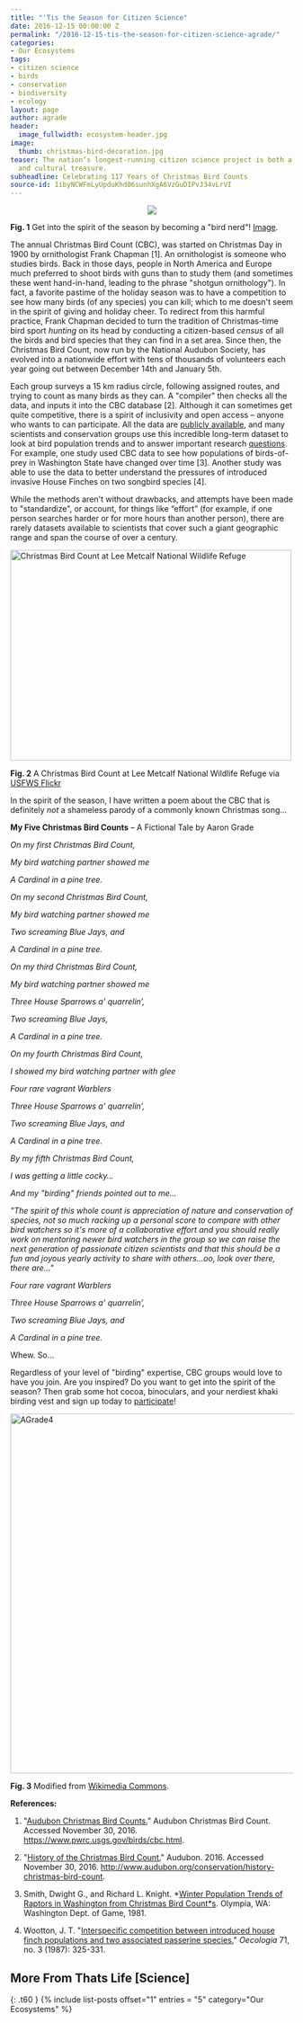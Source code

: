 ```yaml
---
title: "'Tis the Season for Citizen Science"
date: 2016-12-15 00:00:00 Z
permalink: "/2016-12-15-tis-the-season-for-citizen-science-agrade/"
categories:
- Our Ecosystems
tags:
- citizen science
- birds
- conservation
- biodiversity
- ecology
layout: page
author: agrade
header:
  image_fullwidth: ecosystem-header.jpg
image:
  thumb: christmas-bird-decoration.jpg
teaser: The nation’s longest-running citizen science project is both a scientific
  and cultural treasure.
subheadline: Celebrating 117 Years of Christmas Bird Counts
source-id: 1ibyNCWFmLyUpduKhd06sunhXgA6VzGuDIPvJ34vLrVI
---
```


<div style="text-align:center"><img src="http://www.publicdomainpictures.net/pictures/20000/nahled/christmas-bird-decoration.jpg"/></div>

**Fig. 1** Get into the spirit of the season by becoming a "bird nerd"! [Image](http://www.publicdomainpictures.net/pictures/20000/nahled/christmas-bird-decoration.jpg).	

The annual Christmas Bird Count (CBC), was started on Christmas Day in 1900 by ornithologist Frank Chapman [1]. An ornithologist is someone who studies birds. Back in those days, people in North America and Europe much preferred to shoot birds with guns than to study them (and sometimes these went hand-in-hand, leading to the phrase "shotgun ornithology"). In fact, a favorite pastime of the holiday season was to have a competition to see how many birds (of any species) you can kill; which to me doesn't seem in the spirit of giving and holiday cheer. To redirect from this harmful practice, Frank Chapman decided to turn the tradition of Christmas-time bird sport *hunting* on its head by conducting a citizen-based *census* of all the birds and bird species that they can find in a set area. Since then, the Christmas Bird Count, now run by the National Audubon Society, has evolved into a nationwide effort with tens of thousands of volunteers each year going out between December 14th and January 5th. 

Each group surveys a 15 km radius circle, following assigned routes, and trying to count as many birds as they can. A "compiler" then checks all the data, and inputs it into the CBC database [2]. Although it can sometimes get quite competitive, there is a spirit of inclusivity and open access – anyone who wants to can participate. All the data are [publicly available](http://www.audubon.org/summary-116th-christmas-bird-count-2015-2016), and many scientists and conservation groups use this incredible long-term dataset to look at bird population trends and to answer important research [questions](http://www.audubon.org/christmas-bird-count-bibliography). For example, one study used CBC data to see how populations of birds-of-prey in Washington State have changed over time [3]. Another study was able to use the data to better understand the pressures of introduced invasive House Finches on two songbird species [4].

While the methods aren't without drawbacks, and attempts have been made to "standardize", or account, for things like “effort” (for example, if one person searches harder or for more hours than another person), there are rarely datasets available to scientists that cover such a giant geographic range and span the course of over a century.

<a data-flickr-embed="true"  href="https://www.flickr.com/photos/usfwsmtnprairie/5436727240" title="Christmas Bird Count at Lee Metcalf National Wildlife Refuge"><img src="https://c1.staticflickr.com/6/5059/5436727240_e390d39360.jpg" width="500" height="375" alt="Christmas Bird Count at Lee Metcalf National Wildlife Refuge"></a><script async src="//embedr.flickr.com/assets/client-code.js" charset="utf-8"></script>

**Fig. 2** A Christmas Bird Count at Lee Metcalf National Wildlife Refuge via [USFWS Flickr ](https://www.flickr.com/photos/usfwsmtnprairie/5436727240)

In the spirit of the season, I have written a poem about the CBC that is definitely *not* a shameless parody of a commonly known Christmas song…

**My Five Christmas Bird Counts** – A Fictional Tale by Aaron Grade

*On my first Christmas Bird Count,*

*My bird watching partner showed me*

*A Cardinal in a pine tree.*

*On my second Christmas Bird Count,*

*My bird watching partner showed me*

*Two screaming Blue Jays, and*

*A Cardinal in a pine tree.*

*On my third Christmas Bird Count,*

*My bird watching partner showed me*

*Three House Sparrows a' quarrelin’,*

*Two screaming Blue Jays,*

*A Cardinal in a pine tree.*

*On my fourth Christmas Bird Count,*

*I showed my bird watching partner with glee*

*Four rare vagrant Warblers*

*Three House Sparrows a' quarrelin’,*

*Two screaming Blue Jays, and*

*A Cardinal in a pine tree.*

*By my fifth Christmas Bird Count,*

*I was getting a little cocky…*

*And my "birding" friends pointed out to me…*

*"The spirit of this whole count is appreciation of nature and conservation of species, not so much racking up a personal score to compare with other bird watchers so it's more of a collaborative effort and you should really work on mentoring newer bird watchers in the group so we can raise the next generation of passionate citizen scientists and that this should be a fun and joyous yearly activity to share with others…oo, look over there, there are…"*

*Four rare vagrant Warblers*

*Three House Sparrows a' quarrelin’,*

*Two screaming Blue Jays, and*

*A Cardinal in a pine tree.*

Whew. So…

Regardless of your level of "birding" expertise, CBC groups would love to have you join. Are you inspired? Do you want to get into the spirit of the season? Then grab some hot cocoa, binoculars, and your nerdiest khaki birding vest and sign up today to [participate](http://www.audubon.org/conservation/science/christmas-bird-count)!

<a data-flickr-embed="true"  href="https://www.flickr.com/photos/139839751@N06/31573240116/in/dateposted-friend/" title="AGrade4"><img src="https://c5.staticflickr.com/1/746/31573240116_87f8639c90_z.jpg" width="543" height="640" alt="AGrade4"></a><script async src="//embedr.flickr.com/assets/client-code.js" charset="utf-8"></script>

**Fig. 3** Modified from [Wikimedia Commons](https://upload.wikimedia.org/wikipedia/commons/9/9f/Pietro_Longhi_025.jpg). 

**References:**

1. "[Audubon Christmas Bird Counts.](https://www.pwrc.usgs.gov/birds/cbc.html)" Audubon Christmas Bird Count. Accessed November 30, 2016. https://www.pwrc.usgs.gov/birds/cbc.html. 

2. "[History of the Christmas Bird Count.](http://www.audubon.org/history-christmas-bird-count)" Audubon. 2016. Accessed November 30, 2016. http://www.audubon.org/conservation/history-christmas-bird-count. 

3. Smith, Dwight G., and Richard L. Knight. *[Winter Population Trends of Raptors in Washington from Christmas Bird Count*s](http://www.buteobooks.com/product/R14092302.html). Olympia, WA: Washington Dept. of Game, 1981. 

4. Wootton, J. T. "[Interspecific competition between introduced house finch populations and two associated ](http://www.jstor.org/stable/4218166?seq=1#page_scan_tab_contents)[passerine species.](http://www.jstor.org/stable/4218166?seq=1#page_scan_tab_contents)" *Oecologia* 71, no. 3 (1987): 325-331.

## More From Thats Life [Science]
{: .t60 }
{% include list-posts offset="1" entries = "5" category="Our Ecosystems" %}